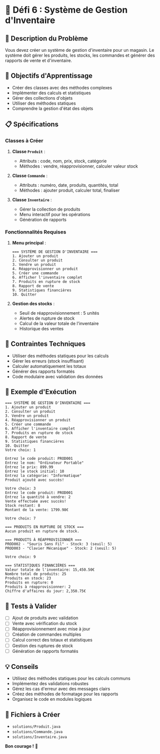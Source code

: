 # 🎯 Défi 6 : Système de Gestion d'Inventaire

## 📝 Description du Problème

Vous devez créer un système de gestion d'inventaire pour un magasin. Le système doit gérer les produits, les stocks, les commandes et générer des rapports de vente et d'inventaire.

## 🎯 Objectifs d'Apprentissage

- Créer des classes avec des méthodes complexes
- Implémenter des calculs et statistiques
- Gérer des collections d'objets
- Utiliser des méthodes statiques
- Comprendre la gestion d'état des objets

## 📋 Spécifications

### Classes à Créer

1. **Classe `Produit`** :
   - Attributs : code, nom, prix, stock, catégorie
   - Méthodes : vendre, réapprovisionner, calculer valeur stock

2. **Classe `Commande`** :
   - Attributs : numéro, date, produits, quantités, total
   - Méthodes : ajouter produit, calculer total, finaliser

3. **Classe `Inventaire`** :
   - Gérer la collection de produits
   - Menu interactif pour les opérations
   - Génération de rapports

### Fonctionnalités Requises

1. **Menu principal** :
   ```
   === SYSTÈME DE GESTION D'INVENTAIRE ===
   1. Ajouter un produit
   2. Consulter un produit
   3. Vendre un produit
   4. Réapprovisionner un produit
   5. Créer une commande
   6. Afficher l'inventaire complet
   7. Produits en rupture de stock
   8. Rapport de vente
   9. Statistiques financières
   10. Quitter
   ```

2. **Gestion des stocks** :
   - Seuil de réapprovisionnement : 5 unités
   - Alertes de rupture de stock
   - Calcul de la valeur totale de l'inventaire
   - Historique des ventes

## 🔧 Contraintes Techniques

- Utiliser des méthodes statiques pour les calculs
- Gérer les erreurs (stock insuffisant)
- Calculer automatiquement les totaux
- Générer des rapports formatés
- Code modulaire avec validation des données

## 📝 Exemple d'Exécution

```
=== SYSTÈME DE GESTION D'INVENTAIRE ===
1. Ajouter un produit
2. Consulter un produit
3. Vendre un produit
4. Réapprovisionner un produit
5. Créer une commande
6. Afficher l'inventaire complet
7. Produits en rupture de stock
8. Rapport de vente
9. Statistiques financières
10. Quitter
Votre choix: 1

Entrez le code produit: PROD001
Entrez le nom: "Ordinateur Portable"
Entrez le prix: 899.99
Entrez le stock initial: 10
Entrez la catégorie: "Informatique"
Produit ajouté avec succès!

Votre choix: 3
Entrez le code produit: PROD001
Entrez la quantité à vendre: 2
Vente effectuée avec succès!
Stock restant: 8
Montant de la vente: 1799.98€

Votre choix: 7

=== PRODUITS EN RUPTURE DE STOCK ===
Aucun produit en rupture de stock.

=== PRODUITS À RÉAPPROVISIONNER ===
PROD002 - "Souris Sans Fil" - Stock: 3 (seuil: 5)
PROD003 - "Clavier Mécanique" - Stock: 2 (seuil: 5)

Votre choix: 9

=== STATISTIQUES FINANCIÈRES ===
Valeur totale de l'inventaire: 15,450.50€
Nombre total de produits: 25
Produits en stock: 23
Produits en rupture: 0
Produits à réapprovisionner: 2
Chiffre d'affaires du jour: 2,350.75€
```

## 🧪 Tests à Valider

- [ ] Ajout de produits avec validation
- [ ] Vente avec vérification du stock
- [ ] Réapprovisionnement avec mise à jour
- [ ] Création de commandes multiples
- [ ] Calcul correct des totaux et statistiques
- [ ] Gestion des ruptures de stock
- [ ] Génération de rapports formatés

## 💡 Conseils

- Utilisez des méthodes statiques pour les calculs communs
- Implémentez des validations robustes
- Gérez les cas d'erreur avec des messages clairs
- Créez des méthodes de formatage pour les rapports
- Organisez le code en modules logiques

## 🎯 Fichiers à Créer

- `solutions/Produit.java`
- `solutions/Commande.java`
- `solutions/Inventaire.java`

**Bon courage !** 🚀
